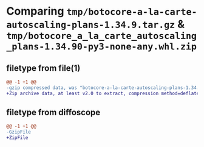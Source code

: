 # Comparing `tmp/botocore-a-la-carte-autoscaling-plans-1.34.9.tar.gz` & `tmp/botocore_a_la_carte_autoscaling_plans-1.34.90-py3-none-any.whl.zip`

## filetype from file(1)

```diff
@@ -1 +1 @@
-gzip compressed data, was "botocore-a-la-carte-autoscaling-plans-1.34.9.tar", last modified: Thu Dec 28 01:06:35 2023, max compression
+Zip archive data, at least v2.0 to extract, compression method=deflate
```

## filetype from diffoscope

```diff
@@ -1 +1 @@
-GzipFile
+ZipFile
```

